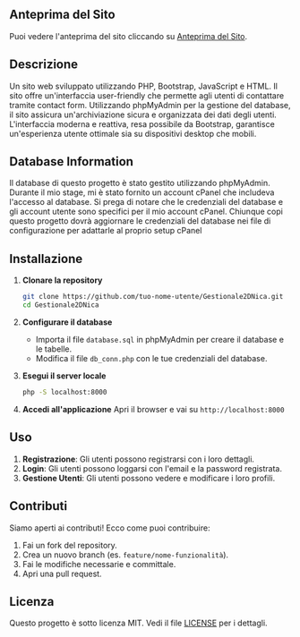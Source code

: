 ## Anteprima del Sito

Puoi vedere l'anteprima del sito cliccando su [Anteprima del Sito](preview.pdf).



## Descrizione

Un sito web sviluppato utilizzando PHP, Bootstrap, JavaScript e HTML. 
Il sito offre un'interfaccia user-friendly che permette agli utenti di contattare tramite contact form. Utilizzando phpMyAdmin per la gestione del database, il sito assicura un'archiviazione sicura e organizzata dei dati degli utenti.
L'interfaccia moderna e reattiva, resa possibile da Bootstrap, garantisce un'esperienza utente ottimale sia su dispositivi desktop che mobili.

## Database Information
Il database di questo progetto è stato gestito utilizzando phpMyAdmin. Durante il mio stage, mi è stato fornito un account cPanel che includeva l'accesso al database. Si prega di notare che le credenziali del database e gli account utente sono specifici per il mio account cPanel. Chiunque copi questo progetto dovrà aggiornare le credenziali del database nei file di configurazione per adattarle al proprio setup cPanel

## Installazione

1. **Clonare la repository**
    ```bash
    git clone https://github.com/tuo-nome-utente/Gestionale2DNica.git
    cd Gestionale2DNica
    ```

2. **Configurare il database**
   - Importa il file `database.sql` in phpMyAdmin per creare il database e le tabelle.
   - Modifica il file `db_conn.php` con le tue credenziali del database.

3. **Esegui il server locale**
    ```bash
    php -S localhost:8000
    ```

4. **Accedi all'applicazione**
    Apri il browser e vai su `http://localhost:8000`

## Uso

1. **Registrazione**: Gli utenti possono registrarsi con i loro dettagli.
2. **Login**: Gli utenti possono loggarsi con l'email e la password registrata.
3. **Gestione Utenti**: Gli utenti possono vedere e modificare i loro profili.



## Contributi

Siamo aperti ai contributi! Ecco come puoi contribuire:
1. Fai un fork del repository.
2. Crea un nuovo branch (es. `feature/nome-funzionalità`).
3. Fai le modifiche necessarie e committale.
4. Apri una pull request.

## Licenza

Questo progetto è sotto licenza MIT. Vedi il file [LICENSE](LICENSE) per i dettagli.
